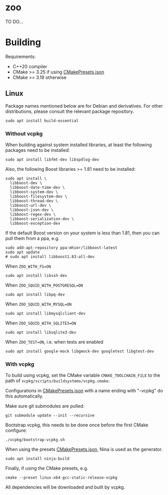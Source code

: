 # zoo
TO DO...

# Building

Requirements:
- C++20 compiler
- CMake >= 3.25 if using [CMakePresets.json](CMakePresets.json)
- CMake >= 3.19 otherwise

## Linux

Package names mentioned below are for Debian and derivatives. For other distributions, please consult the relevant package repository.

```shell
sudo apt install build-essential
```

### Without vcpkg

When building against system installed libraries, at least the following packages need to be installed:
```shell
sudo apt install libfmt-dev libspdlog-dev
```

Also, the following Boost libraries >= 1.81 need to be installed:
```shell
sudo apt install \
  libboost-dev \
  libboost-date-time-dev \
  libboost-system-dev \
  libboost-filesystem-dev \
  libboost-thread-dev \
  libboost-url-dev \
  libboost-json-dev \
  libboost-regex-dev \
  libboost-serialization-dev \
  libboost-exception-dev
```

If the default Boost version on your system is less than 1.81, then you can pull them from a ppa, e.g.
```shell
sudo add-apt-repository ppa:mhier/libboost-latest
sudo apt update
# sudo apt install libboost1.83-all-dev
```

When `ZOO_WITH_FS=ON`
```shell
sudo apt install libssh-dev
```

When `ZOO_SQUID_WITH_POSTGRESQL=ON`
```shell
sudo apt install libpq-dev
```

When `ZOO_SQUID_WITH_MYSQL=ON`
```shell
sudo apt install libmysqlclient-dev
```

When `ZOO_SQUID_WITH_SQLITE3=ON`
```shell
sudo apt install libsqlite3-dev
```

When `ZOO_TEST=ON`, i.e. when tests are enabled
```shell
sudo apt install google-mock libgmock-dev googletest libgtest-dev
```

### With vcpkg

To build using vcpkg, set the CMake variable `CMAKE_TOOLCHAIN_FILE` to the path of `vcpkg/scripts/buildsystems/vcpkg.cmake`.

Configurations in [CMakePresets.json](CMakePresets.json) with a name ending with "-vcpkg" do this automatically.

Make sure git submodules are pulled:
```shell
git submodule update --init --recursive
```

Bootstrap vcpkg, this needs to be done once before the first CMake configure:
```shell
./vcpkg/bootstrap-vcpkg.sh
```

When using the presets [CMakePresets.json](CMakePresets.json), Nina is used as the generator.
```shell
sudo apt install ninja-build
```

Finally, if using the CMake presets, e.g.
```shell
cmake --preset linux-x64-gcc-static-release-vcpkg
```

All dependencies will be downloaded and built by vcpkg.
